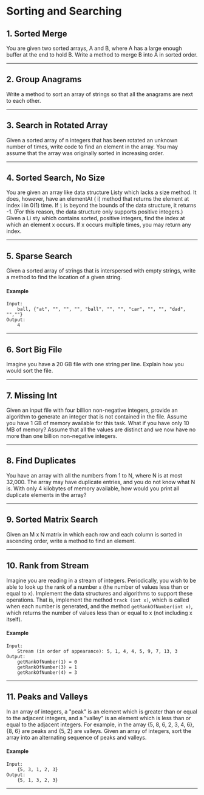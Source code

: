 # Sorting and Searching

## 1. Sorted Merge

You are given two sorted arrays, A and B, where A has a large enough buffer at the end to hold B. Write a method to merge B into A in sorted
order.
<hr/>

## 2. Group Anagrams

Write a method to sort an array of strings so that all the anagrams are next to each other.
<hr/>

## 3. Search in Rotated Array

Given a sorted array of n integers that has been rotated an unknown number of times, write code to find an element in the array. You may
assume that the array was originally sorted in increasing order.

<hr/>

## 4. Sorted Search, No Size

You are given an array like data structure Listy which lacks a size method. It does, however, have an elementAt ( i) method that returns the
element at index i in 0(1) time. If `i` is beyond the bounds of the data structure, it returns -1. (For this reason, the data structure only
supports positive integers.) Given a Li sty which contains sorted, positive integers, find the index at which an element x occurs. If x
occurs multiple times, you may return any index.

<hr/>

## 5. Sparse Search

Given a sorted array of strings that is interspersed with empty strings, write a method to find the location of a given string.

#### Example

```
Input:
    ball, {"at", "", "", "", "ball", "", "", "car", "", "", "dad", "",""}
Output: 
    4
```

<hr/>

## 6. Sort Big File

Imagine you have a 20 GB file with one string per line. Explain how you would sort the file.

<hr/>

## 7. Missing Int

Given an input file with four billion non-negative integers, provide an algorithm to generate an integer that is not contained in the file.
Assume you have 1 GB of memory available for this task. What if you have only 10 MB of memory? Assume that all the values are distinct and
we now have no more than one billion non-negative integers.

<hr/>

## 8. Find Duplicates

You have an array with all the numbers from 1 to N, where N is at most 32,000. The array may have duplicate entries, and you do not know
what N is. With only 4 kilobytes of memory available, how would you print all duplicate elements in the array?

<hr/>

## 9. Sorted Matrix Search

Given an M x N matrix in which each row and each column is sorted in ascending order, write a method to find an element.

<hr/>

## 10. Rank from Stream

Imagine you are reading in a stream of integers. Periodically, you wish to be able to look up the rank of a number `x` (the number of values
less than or equal to x). Implement the data structures and algorithms to support these operations. That is, implement the method `track
(int x)`, which is called when each number is generated, and the method `getRankOfNumber(int x)`, which returns the number of values less
than or equal to x (not including x itself).

#### Example

```
Input:
    Stream (in order of appearance): 5, 1, 4, 4, 5, 9, 7, 13, 3
Output: 
    getRankOfNumber(1) = 0
    getRankOfNumber(3) = 1
    getRankOfNumber(4) = 3
```

<hr/>

## 11. Peaks and Valleys

In an array of integers, a "peak" is an element which is greater than or equal to the adjacent integers, and a "valley" is an element which
is less than or equal to the adjacent integers. For example, in the array {5, 8, 6, 2, 3, 4, 6}, {8, 6} are peaks and {5, 2} are valleys.
Given an array of integers, sort the array into an alternating sequence of peaks and valleys.

#### Example

```
Input:
    {5, 3, 1, 2, 3} 
Output: 
    {5, 1, 3, 2, 3} 
```

<hr/>
